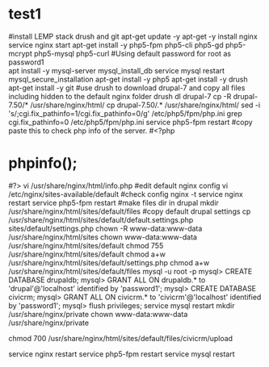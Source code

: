 # test1

#install LEMP stack drush and git
apt-get update -y
apt-get -y install nginx
service nginx start
apt-get install -y php5-fpm php5-cli php5-gd php5-mcrypt php5-mysql php5-curl
#Using default password for root as password1    
apt install -y mysql-server
mysql_install_db
service mysql restart
mysql_secure_installation
apt-get install -y php5
apt-get install -y drush
apt-get install -y git
#use drush to download drupal-7 and copy all files including hidden to the default nginx folder
drush dl drupal-7
cp -R  drupal-7.50/* /usr/share/nginx/html/
cp drupal-7.50/.* /usr/share/nginx/html/
sed -i 's/;cgi.fix_pathinfo=1/cgi.fix_pathinfo=0/g' /etc/php5/fpm/php.ini
grep cgi.fix_pathinfo=0 /etc/php5/fpm/php.ini
service php5-fpm restart
#copy paste this to check php info of the server.
#<?php
# phpinfo();
#?>
vi /usr/share/nginx/html/info.php
#edit default nginx config
vi /etc/nginx/sites-available/default
#check config
nginx -t
service nginx restart
service php5-fpm restart
#make files dir in drupal
mkdir /usr/share/nginx/html/sites/default/files
#copy default drupal settings
cp /usr/share/nginx/html/sites/default/default.settings.php sites/default/settings.php
chown -R www-data:www-data /usr/share/nginx/html/sites
chown www-data:www-data /usr/share/nginx/html/sites/default
chmod 755 /usr/share/nginx/html/sites/default
chmod a+w /usr/share/nginx/html/sites/default/settings.php
chmod a+w /usr/share/nginx/html/sites/default/files
mysql -u root -p
mysql> CREATE DATABASE drupaldb;
mysql> GRANT ALL ON drupaldb.* to 'drupal'@'localhost' identified by 'password1';
mysql>    CREATE DATABASE civicrm;
mysql> GRANT ALL ON civicrm.* to 'civicrm'@'localhost' identified by 'password1';
mysql> flush privileges;
service mysql restart
mkdir /usr/share/nginx/private
chown www-data:www-data /usr/share/nginx/private

chmod 700 /usr/share/nginx/html/sites/default/files/civicrm/upload

service nginx restart
service php5-fpm restart
service mysql restart

